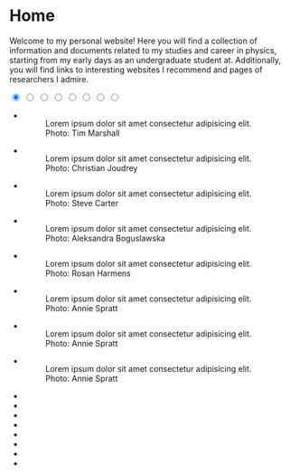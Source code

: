 # Home

Welcome to my personal website! Here you will find a collection of information and documents related to my studies and career in physics, starting from my early days as an undergraduate student at. Additionally, you will find links to  interesting websites I recommend and pages of researchers I admire.

<link rel="stylesheet" href="../assets/css/carousel.css">
<section>
    <div class="container">
        <div class="carousel">
            <input type="radio" name="slides" checked="checked" id="slide-1">
            <input type="radio" name="slides" id="slide-2">
            <input type="radio" name="slides" id="slide-3">
            <input type="radio" name="slides" id="slide-4">
            <input type="radio" name="slides" id="slide-5">
            <input type="radio" name="slides" id="slide-6">
            <input type="radio" name="slides" id="slide-7">
            <input type="radio" name="slides" id="slide-8">
            <ul class="carousel__slides">
                <li class="carousel__slide">
                    <figure>
                        <div>
                            <img src="https://jimeens.github.io/HWT/1.jpg" alt="">
                        </div>
                        <figcaption>
                            Lorem ipsum dolor sit amet consectetur adipisicing elit.
                            <span class="credit">Photo: Tim Marshall</span>
                        </figcaption>
                    </figure>
                </li>
                <li class="carousel__slide">
                    <figure>
                        <div>
                            <img src="https://jimeens.github.io/HWT/2.jpg" alt="">
                        </div>
                        <figcaption>
                            Lorem ipsum dolor sit amet consectetur adipisicing elit.
                            <span class="credit">Photo: Christian Joudrey</span>                            
                        </figcaption>
                    </figure>
                </li>
                <li class="carousel__slide">
                    <figure>
                        <div>
                            <img src="https://jimeens.github.io/HWT/3.jpg" alt="">
                        </div>
                        <figcaption>
                            Lorem ipsum dolor sit amet consectetur adipisicing elit.
                            <span class="credit">Photo: Steve Carter</span>                            
                        </figcaption>
                    </figure>
                </li>
                <li class="carousel__slide">
                    <figure>
                        <div>
                            <img src="jimeens.github.io/HWT/4.jpg" alt="">
                        </div>
                        <figcaption>
                            Lorem ipsum dolor sit amet consectetur adipisicing elit.
                            <span class="credit">Photo: Aleksandra Boguslawska</span>                            
                        </figcaption>
                    </figure>
                </li>
                <li class="carousel__slide">
                    <figure>
                        <div>
                            <img src="https://jimeens.github.io/HWT/5.jpg" alt="">
                        </div>
                        <figcaption>
                            Lorem ipsum dolor sit amet consectetur adipisicing elit.
                            <span class="credit">Photo: Rosan Harmens</span>                            
                        </figcaption>
                    </figure>
                </li>
                <li class="carousel__slide">
                    <figure>
                        <div>
                            <img src="https://jimeens.github.io/HWT/6.jpg" alt="">
                        </div>
                        <figcaption>
                            Lorem ipsum dolor sit amet consectetur adipisicing elit.
                            <span class="credit">Photo: Annie Spratt</span>                            
                        </figcaption>
                    </figure>
                </li>
                </li>
                <li class="carousel__slide">
                    <figure>
                        <div>
                            <img src="https://jimeens.github.io/HWT/7.jpg" alt="">
                        </div>
                        <figcaption>
                            Lorem ipsum dolor sit amet consectetur adipisicing elit.
                            <span class="credit">Photo: Annie Spratt</span>                            
                        </figcaption>
                    </figure>
                </li>
                </li>
                <li class="carousel__slide">
                    <figure>
                        <div>
                            <img src="https://jimeens.github.io/HWT/8.jpg" alt="">
                        </div>
                        <figcaption>
                            Lorem ipsum dolor sit amet consectetur adipisicing elit.
                            <span class="credit">Photo: Annie Spratt</span>                            
                        </figcaption>
                    </figure>
                </li>
            </ul>    
            <ul class="carousel__thumbnails">
                <li>
                    <label for="slide-1"><img src="https://jimeens.github.io/HWT/1.jpg" alt=""></label>
                </li>
                <li>
                    <label for="slide-2"><img src="https://jimeens.github.io/HWT/2.jpg" alt=""></label>
                </li>
                <li>
                    <label for="slide-3"><img src="https://jimeens.github.io/HWT/3.jpg" alt=""></label>
                </li>
                <li>
                    <label for="slide-4"><img src="https://jimeens.github.io/HWT/4.jpg" alt=""></label>
                </li>
                <li>
                    <label for="slide-5"><img src="https://jimeens.github.io/HWT/5.jpg" alt=""></label>
                </li>
                <li>
                    <label for="slide-6"><img src="https://jimeens.github.io/HWT/6.jpg" alt=""></label>
                </li>
                <li>
                    <label for="slide-7"><img src="https://jimeens.github.io/HWT/7.jpg" alt=""></label>
                </li>
                <li>
                    <label for="slide-8"><img src="https://jimeens.github.io/HWT/8.jpg" alt=""></label>
                </li>
            </ul>
        </div>
    </div>
</section>
